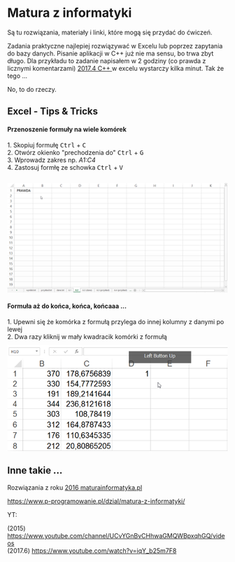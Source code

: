# Matura z informatyki

Są tu rozwiązania, materiały i linki, które mogą się przydać do ćwiczeń.

Zadania praktyczne najlepiej rozwiązywać w Excelu lub poprzez zapytania do bazy danych.
Pisanie aplikacji w C++ już nie ma sensu, bo trwa zbyt długo. Dla przykładu to zadanie napisałem w 2 godziny (co prawda z licznymi komentarzami) <a href='./2017/zadanie_4/main.cpp'> 2017.4 C++ </a> w excelu wystarczy kilka minut. Tak że tego ...

No, to do rzeczy.

<h2>Excel - Tips & Tricks  </h2>
<h4>Przenoszenie formuły na wiele komórek</h4>
1. Skopiuj formułę <kbd>Ctrl</kbd> + <kbd>C</kbd> <br>
2. Otwórz okienko "prechodzenia do" <kbd>Ctrl</kbd> + <kbd>G</kbd><br>
3. Wprowadz zakres np. <i>A1:C4</i> <br>
4. Zastosuj formłę ze schowka <kbd>Ctrl</kbd> + <kbd>V</kbd><br><br>

<img style="margin-top: 10px;" src="./2017/gif/go.gif" href=""  alt="gif"/>

<h4>Formuła aż do końca, końca, końcaaa ...</h4>
1. Upewni się że komórka z formułą przylega do innej kolumny z danymi po lewej <br>
2. Dwa razy kliknij w mały kwadracik komórki z formułą<br>

<img style="margin-top: 10px;" src="./2017/gif/dbclick.gif" href=""  alt="gif"/>

<h2> Inne takie ... </h2>

Rozwiązania z roku <a href='http://maturainformatyka.pl/matura-2016/81-matura-2016-czesc-ii'>2016 </a> <a href='http://maturainformatyka.pl'>maturainformatyka.pl </a>

https://www.p-programowanie.pl/dzial/matura-z-informatyki/<br>

YT:

(2015)   https://www.youtube.com/channel/UCvYGnBvCHhwaGMQWBpxqhGQ/videos<br>
(2017.6) https://www.youtube.com/watch?v=iqY_b25m7F8<br>
